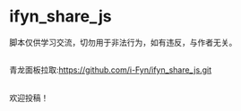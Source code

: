 # ifyn_share_js

脚本仅供学习交流，切勿用于非法行为，如有违反，与作者无关。



##


青龙面板拉取:https://github.com/i-Fyn/ifyn_share_js.git


##
欢迎投稿！
